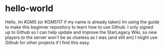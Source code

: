 # hello-world

Hello, Im KGM5 (or KGM5117 if my name is already taken)
Im using the guide to make this beginner repository to learn how to use Github.
I only signed up to Github so I can help update and improve the StarLegacy Wiki, so new players to the server won't be as clueless as I was (and still am) I might use Github for other projects if I find this easy.
